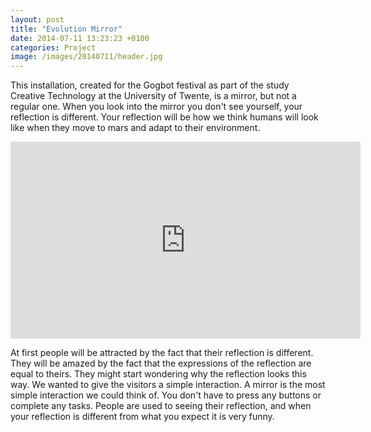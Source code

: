 ```yaml
---
layout: post
title: "Evolution Mirror"
date: 2014-07-11 13:23:23 +0100
categories: Project
image: /images/20140711/header.jpg
---
```


This installation, created for the Gogbot festival as part of the study Creative Technology at the University of
Twente, is a mirror, but not a regular one. When you look into the mirror you don't see yourself, your reflection is
different. Your reflection will be how we think humans will look like when they move to mars and adapt to their
environment.

<iframe width="560" height="315" src="https://www.youtube.com/embed/zaIaGerTD3E" title="YouTube video player" frameborder="0" allow="accelerometer; autoplay; clipboard-write; encrypted-media; gyroscope; picture-in-picture; web-share" allowfullscreen></iframe>

At first people will be attracted by the fact that their reflection is different. They will be amazed by the fact that
the expressions of the reflection are equal to theirs. They might start wondering why the reflection looks this way. We
wanted to give the visitors a simple interaction. A mirror is the most simple interaction we could think of. You don't
have to press any buttons or complete any tasks. People are used to seeing their reflection, and when your reflection is
different from what you expect it is very funny.
